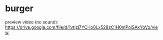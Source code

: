 # burger

preview video (no sound): https://drive.google.com/file/d/1vtjzi7YCHo0Lx528zC1H0mPolSAkYoVo/view
